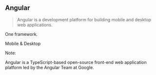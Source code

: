 ## Angular

> Angular is a development platform for building mobile and desktop web applications.

One framework.

Mobile & Desktop

Note:

Angular is a TypeScript-based open-source front-end web application platform led by the Angular Team at Google.

